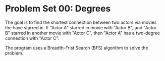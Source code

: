 # Problem Set 00: Degrees
The goal is to find the shortest connection between two actors via movies the have starred in. If "Actor A" starred in movie with "Actor B", and "Actor B" starred in another movie with "Actor C", then "Actor A" has a two-degree connection with "Actor C".

The program uses a Breadth-Frist Search (BFS) algorithm to solve the problem.